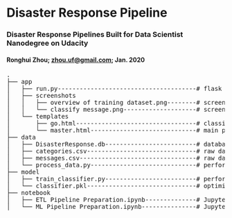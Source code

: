 # Disaster Response Pipeline
### Disaster Response Pipelines Built for Data Scientist Nanodegree on Udacity

#### Ronghui Zhou; zhou.uf@gmail.com; Jan. 2020



<pre>
.
├── app
│   ├── run.py--------------------------------------# flask file to run app
│   ├── screenshots
│ 	│	├──	overview of training dataset.png--------# screenshot of web app: overview of training dataset
│   │ 	└──	classify message.png--------------------# screenshot of web app: classify message
│   └── templates
│       ├── go.html---------------------------------# classification result page of web app
│       └── master.html-----------------------------# main page of web app
├── data
│   ├── DisasterResponse.db-------------------------# database to save cleaned data
│   ├── categories.csv------------------------------# raw data to process: categories
│   ├── messages.csv--------------------------------# raw data to process: messages
│   └── process_data.py-----------------------------# perform ETL pipline
├── model
│   ├── train_classifier.py-------------------------# perform classification pipeline
│   └── classifier.pkl------------------------------# optimized ML model saved
├── notebook
│   ├── ETL Pipeline Preparation.ipynb--------------# Jupyter notebook for ETL 
│   └── ML Pipeline Preparation.ipynb---------------# Jupyter notebook for ML

</pre>